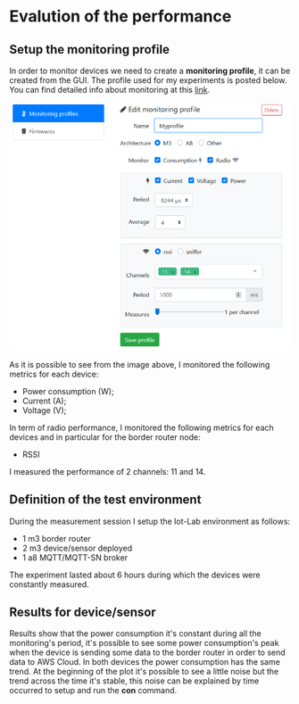 # Evalution of the performance

## Setup the monitoring profile

In order to monitor devices we need to create a **monitoring profile**, it can be created from the GUI. The profile used for my experiments is posted below. You can find detailed info about monitoring at this [link](https://iot-lab.github.io/docs/tools/consumption-monitoring/).

![Monitoring profile](https://github.com/daniele3b/SafeWater/blob/main/images/monitoring_profile.png)

As it is possible to see from the image above, I monitored the following metrics for each device:

- Power consumption (W);
- Current (A);
- Voltage (V);

In term of radio performance, I monitored the following metrics for each devices and in particular for the border router node:

- RSSI

I measured the performance of 2 channels: 11 and 14.

## Definition of the test environment

During the measurement session I setup the Iot-Lab environment as follows:

- 1 m3 border router
- 2 m3 device/sensor deployed 
- 1 a8 MQTT/MQTT-SN broker

The experiment lasted about 6 hours during which the devices were constantly measured.

## Results for device/sensor 

Results show that the power consumption it's constant during all the monitoring's period, it's possible to see some power consumption's peak when the device is sending some data to the border router in order to send data to AWS Cloud.  In both devices the power consumption has the same trend. At the beginning of the plot it's possible to see a little noise but the trend across the time it's stable, this noise can be explained by time occurred to setup and run the **con** command.



